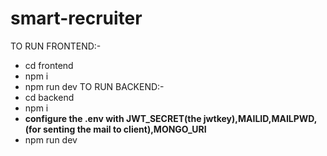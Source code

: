 # smart-recruiter
TO RUN FRONTEND:-
- cd frontend
- npm i
- npm run dev
TO RUN BACKEND:-
- cd backend
- npm i
- **configure the .env with JWT_SECRET(the jwtkey),MAILID,MAILPWD,(for senting the mail to client),MONGO_URI**
- npm run dev
